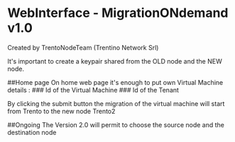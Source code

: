 # WebInterface - MigrationONdemand v1.0
Created by TrentoNodeTeam (Trentino Network Srl)

It's important to create a keypair shared from the OLD node and the NEW node.

##Home page
On home web page it's enough to put own Virtual Machine details :
	### Id of the Virtual Machine
	### Id of the Tenant
	
By clicking the submit button the migration of the virtual machine will start from Trento to the new node Trento2

##Ongoing 
The Version 2.0 will permit to choose the source node and the destination node
